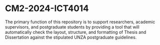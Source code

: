 # CM2-2024-ICT4014
The primary function of this repository is to support researchers, academic supervisors, and postgraduate students by providing a tool that will automatically check the layout, structure, and formatting of Thesis and Dissertation against the stipulated UNZA postgraduate guidelines.
